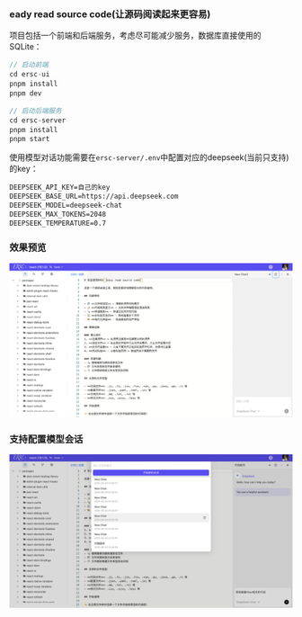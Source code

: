 ### eady read source code(让源码阅读起来更容易)

项目包括一个前端和后端服务，考虑尽可能减少服务，数据库直接使用的SQLite：

```javascript
// 启动前端
cd ersc-ui
pnpm install
pnpm dev
```

```javascript
// 启动后端服务
cd ersc-server
pnpm install
pnpm start
```

使用模型对话功能需要在`ersc-server/.env`中配置对应的deepseek(当前只支持)的key：

```
DEEPSEEK_API_KEY=自己的key
DEEPSEEK_BASE_URL=https://api.deepseek.com
DEEPSEEK_MODEL=deepseek-chat
DEEPSEEK_MAX_TOKENS=2048
DEEPSEEK_TEMPERATURE=0.7
```

### 效果预览
![alt](./public/img/overview.png)

### 支持配置模型会话
![alt](./public/img/chat.png)